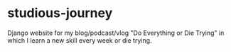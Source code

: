 # studious-journey
Django website for my blog/podcast/vlog "Do Everything or Die Trying" in which I learn a new skill every week or die trying.
